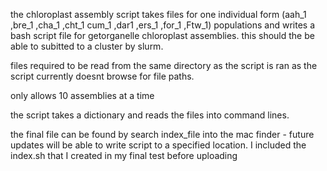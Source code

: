 the chloroplast assembly script takes files for one individual form (aah_1 ,bre_1 ,cha_1 ,cht_1
cum_1 ,dar1 ,ers_1 ,for_1 ,Ftw_1) populations and writes a bash script file for getorganelle chloroplast assemblies. this should the be able to subitted to a cluster by slurm. 

files required to be read from the same directory as the script is ran as the script currently doesnt browse for file paths. 

only allows 10 assemblies at a time 

the script takes a dictionary and reads the files into command lines. 

the final file can be found by search index_file into the mac finder - future updates will be 
able to write script to a specified location. I included the index.sh that I created in my final test before uploading
